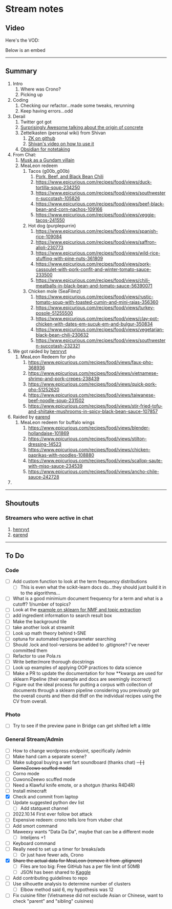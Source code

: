 # Stream notes

## Video

Here's the VOD:

Below is an embed

---

## Summary

1. Intro
   1. Where was Crono?
   2. Picking up
2. Coding
   1. Checking our refactor...made some tweaks, rerunning
   2. Keep having errors...odd
3. Derail
   1. Twitter got got
   2. [Surprisingly Awesome talking about the origin of concrete](https://gimletmedia.com/shows/surprisingly-awesome/brhxwn/3-concrete)
   3. Zettelkasten (personal wiki) from Shivan
      1. [ZK on github](https://github.com/mickael-menu/zk)
      2. [Shivan's video on how to use it](https://youtu.be/UzhZb7e4l4Y?t=164)
   4. [Obsidian for notetaking](https://obsidian.md/)
4. From Chat:
   1. [Musk as a Gundam villain](https://twitter.com/shimmybuffett/status/1585737168169099266?s=20&t=mDfqJXqIRjXFyLbDoW6FmA)
   2. MeaLeon redeem
      1. Tacos (g00b_g00b)
         1. [Pork, Beef, and Black Bean Chili](https://www.epicurious.com/recipes/food/views/pork-beef-and-black-bean-chili-107280)
         2. https://www.epicurious.com/recipes/food/views/duck-tortilla-soup-234250
         3. https://www.epicurious.com/recipes/food/views/southwestern-succotash-105826
         4. https://www.epicurious.com/recipes/food/views/beef-black-bean-and-corn-nachos-109166
         5. https://www.epicurious.com/recipes/food/views/veggie-tacos-241550
      2. Hot dog (purplepurrin)
         1. https://www.epicurious.com/recipes/food/views/spanish-rice-109084
         2. https://www.epicurious.com/recipes/food/views/saffron-alioli-230773
         3. https://www.epicurious.com/recipes/food/views/wild-rice-stuffing-with-pine-nuts-361809
         4. https://www.epicurious.com/recipes/food/views/pork-cassoulet-with-pork-confit-and-winter-tomato-sauce-233500
         5. https://www.epicurious.com/recipes/food/views/chili-meatballs-in-black-bean-and-tomato-sauce-56390071
      3. Chicken mole (SeaFilmz)
         1. https://www.epicurious.com/recipes/food/views/rustic-tomato-soup-with-toasted-cumin-and-mini-rajas-356360
         2. https://www.epicurious.com/recipes/food/views/turkey-posole-51255500
         3. https://www.epicurious.com/recipes/food/views/clay-pot-chicken-with-dates-em-sucuk-em-and-bulgur-350834
         4. https://www.epicurious.com/recipes/food/views/vegetarian-black-bean-chili-230632
         5. https://www.epicurious.com/recipes/food/views/southwestern-succotash-232321
5. We got raided by [henryvt](https://www.twitch.tv/henryvt)
   1. MeaLeon Redeem for pho
      1. https://www.epicurious.com/recipes/food/views/faux-pho-368936
      2. https://www.epicurious.com/recipes/food/views/vietnamese-shrimp-and-pork-crepes-238439
      3. https://www.epicurious.com/recipes/food/views/quick-pork-pho-51252620
      4. https://www.epicurious.com/recipes/food/views/taiwanese-beef-noodle-soup-231502
      5. https://www.epicurious.com/recipes/food/views/stir-fried-tofu-and-shiitake-mushrooms-in-spicy-black-bean-sauce-107857
6. Raided by [earend](https://www.twitch.tv/earend)
   1. MeaLeon redeem for buffalo wings
      1. https://www.epicurious.com/recipes/food/views/blender-hollandaise-101869
      2. https://www.epicurious.com/recipes/food/views/stilton-dressing-14523
      3. https://www.epicurious.com/recipes/food/views/chicken-paprikas-with-noodles-108880
      4. https://www.epicurious.com/recipes/food/views/scallop-saute-with-miso-sauce-234539
      5. https://www.epicurious.com/recipes/food/views/ancho-chile-sauce-242728
7. 
---

## Shoutouts

### Streamers who were active in chat

1. [henryvt](https://www.twitch.tv/henryvt)
2. [earend](https://www.twitch.tv/earend)

---

## To Do

### Code

- [ ] Add custom function to look at the term frequency distributions
  - [ ] This is even what the scikit-learn docs do...they should just build it in to the algorithms...
- [ ] What is a good minimium document frequency for a term and what is a cutoff? 1/number of topics?
- [ ] Look at the [example on sklearn for NMF and topic extraction](https://scikit-learn.org/stable/auto_examples/applications/plot_topics_extraction_with_nmf_lda.html#sphx-glr-auto-examples-applications-plot-topics-extraction-with-nmf-lda-py)
- [ ] add ingredient information to search result box
- [ ] Make the background tile
- [ ] take another look at streamlit
- [ ] Look up math theory behind t-SNE
- [ ] optuna for automated hyperparameter searching
- [ ] Should .lock and tool-versions be added to .gitignore? I've never committed them
- [ ] Refactor to use Pola.rs
- [ ] Write better/more thorough docstrings
- [ ] Look up examples of applying OOP practices to data science
- [ ] Make a PR to update the documentation for how **kwargs are used for sklearn Pipeline (their example and docs are seemingly incorrect)
- [ ] Figure out the ideal process for putting a corpus with collection of documents through a sklearn pipeline considering you previously got the overall counts and then did tfidf on the individual recipes using the CV from overall.

### Photo

- [ ] Try to see if the preview pane in Bridge can get shifted left a little

### General Stream/Admin

- [ ] How to change wordpress endpoint, specifically /admin
- [ ] Make hand cam a separate scene?
- [ ] Make subgoal buying a wet fart soundboard (thanks chat)
~~- [ ] CornoZeewo scuffed model~~
- [ ] Corno mode
- [ ] CuwonoZeewo scuffed mode
- [ ] Need a Klawful knife emote, or a shotgun (thanks R4D4R)
- [ ] Install minecraft
- [X] Check and commit from laptop
- [ ] Update suggested python dev list
  - [ ] Add statquest channel
- [ ] 2022.10.14 First ever follow bot attack
- [ ] Expensive redeem: crono tells lore from vtuber chat
- [ ] Add smort command
- [ ] Maweexy wants "Data Da Da", maybe that can be a different mode
  - [ ] Intelijens +1
- [ ] Keyboard command
- [ ] Really need to set up a timer for breaks/ads
  - [ ] Or just have fewer ads, Crono
- [X] ~~Share the actual data for MeaLeon (remove it from .gitignore)~~
  - [ ] Files are too big: Free GitHub has a per file limit of 50MB
  - [ ] JSON has been shared to [Kaggle](https://www.kaggle.com/datasets/awchen/ogmealeondata)
- [ ] Add contributing guidelines to repo
- [ ] Use silhouette analysis to determine number of clusters
  - [ ] Elbow method said 6, my hypothesis was 12
- [ ] Fix cuisine filter (Vietnamese did not exclude Asian or Chinese, want to check "parent" and "sibling" cuisines)
